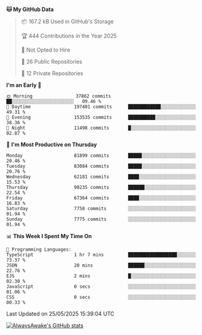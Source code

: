 <!--START_SECTION:waka-->
**🐱 My GitHub Data** 

> 📦 167.2 kB Used in GitHub's Storage 
 > 
> 🏆 444 Contributions in the Year 2025
 > 
> 🚫 Not Opted to Hire
 > 
> 📜 26 Public Repositories 
 > 
> 🔑 12 Private Repositories 
 > 
**I'm an Early 🐤** 

```text
🌞 Morning                37862 commits       ██░░░░░░░░░░░░░░░░░░░░░░░   09.46 % 
🌆 Daytime                197401 commits      ████████████░░░░░░░░░░░░░   49.31 % 
🌃 Evening                153535 commits      ██████████░░░░░░░░░░░░░░░   38.36 % 
🌙 Night                  11498 commits       █░░░░░░░░░░░░░░░░░░░░░░░░   02.87 % 
```
📅 **I'm Most Productive on Thursday** 

```text
Monday                   81899 commits       █████░░░░░░░░░░░░░░░░░░░░   20.46 % 
Tuesday                  83084 commits       █████░░░░░░░░░░░░░░░░░░░░   20.76 % 
Wednesday                62181 commits       ████░░░░░░░░░░░░░░░░░░░░░   15.53 % 
Thursday                 90235 commits       ██████░░░░░░░░░░░░░░░░░░░   22.54 % 
Friday                   67364 commits       ████░░░░░░░░░░░░░░░░░░░░░   16.83 % 
Saturday                 7758 commits        ░░░░░░░░░░░░░░░░░░░░░░░░░   01.94 % 
Sunday                   7775 commits        ░░░░░░░░░░░░░░░░░░░░░░░░░   01.94 % 
```


📊 **This Week I Spent My Time On** 

```text
💬 Programming Languages: 
TypeScript               1 hr 7 mins         ██████████████████░░░░░░░   73.37 % 
JSON                     20 mins             ██████░░░░░░░░░░░░░░░░░░░   22.76 % 
EJS                      2 mins              █░░░░░░░░░░░░░░░░░░░░░░░░   02.30 % 
JavaScript               0 secs              ░░░░░░░░░░░░░░░░░░░░░░░░░   01.06 % 
CSS                      0 secs              ░░░░░░░░░░░░░░░░░░░░░░░░░   00.33 % 
```


 Last Updated on 25/05/2025 15:39:04 UTC
<!--END_SECTION:waka-->

[![AlwaysAwake's GitHub stats](https://github-readme-stats.vercel.app/api?username=AlwaysAwake&show_icons=true&theme=github_dark&count_private=true)](https://github.com/AlwaysAwake/AlwaysAwake)

